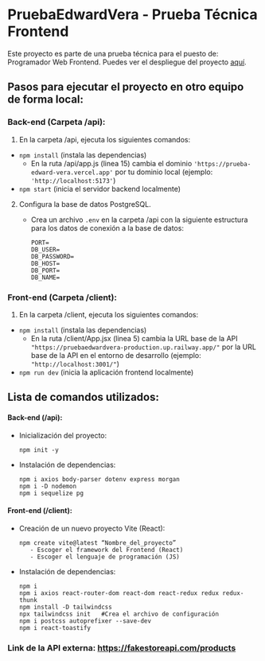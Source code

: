 # PruebaEdwardVera - Prueba Técnica Frontend

Este proyecto es parte de una prueba técnica para el puesto de: Programador Web Frontend. Puedes ver el despliegue del proyecto [aquí](https://prueba-edward-vera.vercel.app/).

## Pasos para ejecutar el proyecto en otro equipo de forma local:

### Back-end (Carpeta /api):

1. En la carpeta /api, ejecuta los siguientes comandos:
  - `npm install` (instala las dependencias)
    - En la ruta /api/app.js (linea 15) cambia el dominio `'https://prueba-edward-vera.vercel.app'` por tu dominio local (ejemplo: `'http://localhost:5173'`) 
  - `npm start` (inicia el servidor backend localmente)

2. Configura la base de datos PostgreSQL.

   - Crea un archivo `.env` en la carpeta /api con la siguiente estructura para los datos de conexión a la base de datos:
     
       ```
       PORT=
       DB_USER=
       DB_PASSWORD=
       DB_HOST=
       DB_PORT=
       DB_NAME=
       ```

### Front-end (Carpeta /client):

1. En la carpeta /client, ejecuta los siguientes comandos:
  - `npm install` (instala las dependencias)
    - En la ruta /client/App.jsx (linea 5) cambia la URL base de la API `"https://pruebaedwardvera-production.up.railway.app/"` por la URL base de la API en el entorno de desarrollo (ejemplo: `"http://localhost:3001/"`)
  - `npm run dev` (inicia la aplicación frontend localmente)

## Lista de comandos utilizados:

#### Back-end (/api):

- Inicialización del proyecto:
  
  ```
  npm init -y
   ```
- Instalación de dependencias:
  
   ```
   npm i axios body-parser dotenv express morgan
   npm i -D nodemon
   npm i sequelize pg
   ```
#### Front-end (/client):

- Creación de un nuevo proyecto Vite (React):
  
   ```
   npm create vite@latest “Nombre_del_proyecto”
      - Escoger el framework del Frontend (React) 
      - Escoger el lenguaje de programación (JS)
   ```

- Instalación de dependencias:
  
   ```
   npm i
   npm i axios react-router-dom react-dom react-redux redux redux-thunk
   npm install -D tailwindcss
   npx tailwindcss init   #Crea el archivo de configuración
   npm i postcss autoprefixer --save-dev
   npm i react-toastify
   ```

### Link de la API externa: https://fakestoreapi.com/products





